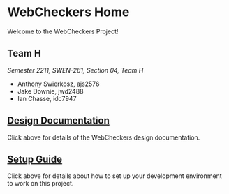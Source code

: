 # WebCheckers Home

Welcome to the WebCheckers Project!

## Team H

_Semester 2211, SWEN-261, Section 04, Team H_

* Anthony Swierkosz, ajs2576
* Jake Downie, jwd2488
* Ian Chasse, idc7947

## [Design Documentation](DesignDoc)

Click above for details of the WebCheckers design documentation.

## [Setup Guide](SetupGuide)

Click above for details about how to set up your development environment to work on this project.
